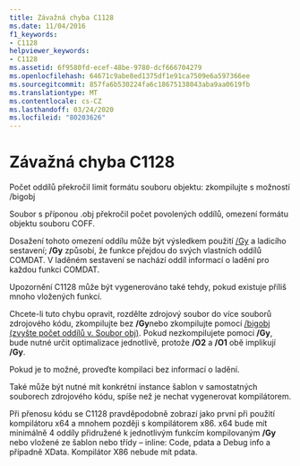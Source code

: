 ```yaml
---
title: Závažná chyba C1128
ms.date: 11/04/2016
f1_keywords:
- C1128
helpviewer_keywords:
- C1128
ms.assetid: 6f9580fd-ecef-48be-9780-dcf666704279
ms.openlocfilehash: 64671c9abe8ed1375df1e91ca7509e6a597366ee
ms.sourcegitcommit: 857fa6b530224fa6c18675138043aba9aa0619fb
ms.translationtype: MT
ms.contentlocale: cs-CZ
ms.lasthandoff: 03/24/2020
ms.locfileid: "80203626"
---
```

# <a name="fatal-error-c1128"></a>Závažná chyba C1128

Počet oddílů překročil limit formátu souboru objektu: zkompilujte s možností /bigobj

Soubor s příponou .obj překročil počet povolených oddílů, omezení formátu objektu souboru COFF.

Dosažení tohoto omezení oddílu může být výsledkem použití [/Gy](../../build/reference/gy-enable-function-level-linking.md) a ladicího sestavení; **/Gy** způsobí, že funkce přejdou do svých vlastních oddílů COMDAT. V laděném sestavení se nachází oddíl informací o ladění pro každou funkci COMDAT.

Upozornění C1128 může být vygenerováno také tehdy, pokud existuje příliš mnoho vložených funkcí.

Chcete-li tuto chybu opravit, rozdělte zdrojový soubor do více souborů zdrojového kódu, zkompilujte bez **/Gy**nebo zkompilujte pomocí [/bigobj (zvyšte počet oddílů v. Soubor obj)](../../build/reference/bigobj-increase-number-of-sections-in-dot-obj-file.md).  Pokud nezkompilujete pomocí **/Gy**, bude nutné určit optimalizace jednotlivě, protože **/O2** a **/O1** obě implikují **/Gy**.

Pokud je to možné, proveďte kompilaci bez informací o ladění.

Také může být nutné mít konkrétní instance šablon v samostatných souborech zdrojového kódu, spíše než je nechat vygenerovat kompilátorem.

Při přenosu kódu se C1128 pravděpodobně zobrazí jako první při použití kompilátoru x64 a mnohem později s kompilátorem x86. x64 bude mít minimálně 4 oddíly přidružené k jednotlivým funkcím kompilovaným **/Gy** nebo vložené ze šablon nebo třídy – inline: Code, pdata a Debug info a případně XData.  Kompilátor X86 nebude mít pdata.
